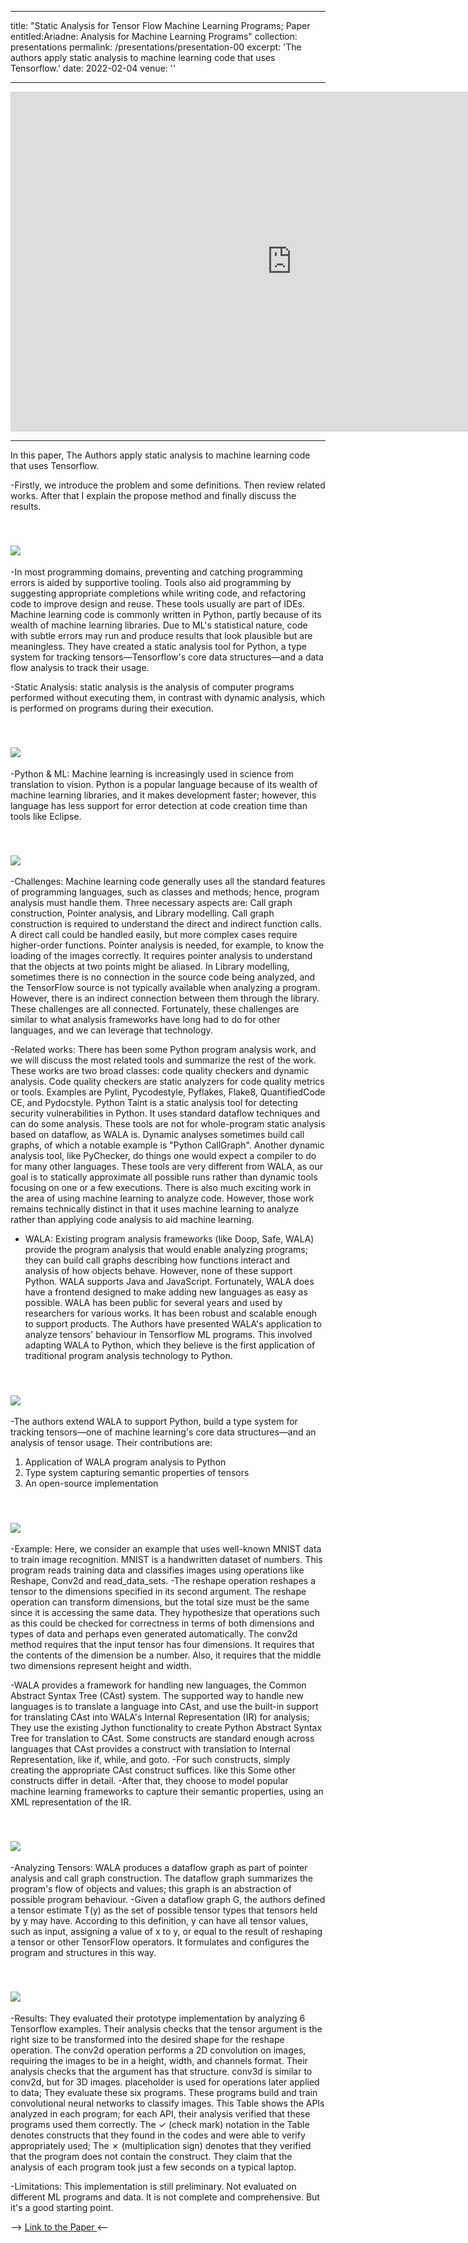 
---
title: "Static Analysis for Tensor Flow Machine Learning Programs; Paper entitled:Ariadne: Analysis for Machine Learning Programs"
collection: presentations
permalink: /presentations/presentation-00
excerpt: 'The authors apply static analysis to machine learning code that uses Tensorflow.'
date: 2022-02-04
venue: ''

---

<iframe src="https://unigeit-my.sharepoint.com/personal/s4930082_studenti_unige_it/_layouts/15/Doc.aspx?sourcedoc={a9088d55-616c-4c79-8759-4a8955a83346}&amp;action=embedview&amp;wdAr=1.7777777777777777" width="900px" height="544px" frameborder="0">This is an embedded <a target="_blank" href="https://office.com">Microsoft Office</a> presentation, powered by <a target="_blank" href="https://office.com/webapps">Office</a>.</iframe>

-----------------------------------------------

In this paper, The Authors apply static analysis to machine learning code that uses Tensorflow.

-Firstly, we introduce the problem and some definitions. Then review related works. After that I explain the propose method and finally discuss the results.


<br/><img src='/images/PaperAr0.jpg'>
----------------------------------------------
-In most programming domains, preventing and catching programming errors is aided by supportive tooling. Tools also aid programming by suggesting appropriate completions while writing code, and refactoring code to improve design and reuse. These tools usually are part of IDEs. Machine learning code is commonly written in Python, partly because of its wealth of machine learning libraries. Due to ML's statistical nature, code with subtle errors may run and produce results that look plausible but are meaningless.
They have created a static analysis tool for Python, a type system for tracking tensors—Tensorflow's core data structures—and a data flow analysis to track their usage.

-Static Analysis: static analysis is the analysis of computer programs performed without executing them, in contrast with dynamic analysis, which is performed on programs during their execution.


<br/><img src='/images/PaperAr1.jpg'>
----------------------------------------------
-Python & ML: Machine learning is increasingly used in science from translation to vision. Python is a popular language because of its wealth of machine learning libraries, and it makes development faster; however, this language has less support for error detection at code creation time than tools like Eclipse.


<br/><img src='/images/PaperAr2.jpg'>
----------------------------------------------
-Challenges: Machine learning code generally uses all the standard features of programming languages, such as classes and methods; hence, program analysis must handle them. Three necessary aspects are: Call graph construction, Pointer analysis, and Library modelling. 
Call graph construction is required to understand the direct and indirect function calls. A direct call could be handled easily, but more complex cases require higher-order functions. Pointer analysis is needed, for example, to know the loading of the images correctly. It requires pointer analysis to understand that the objects at two points might be aliased. In Library modelling, sometimes there is no connection in the source code being analyzed, and the TensorFlow source is not typically available when analyzing a program. However, there is an indirect connection between them through the library. These challenges are all connected. Fortunately, these challenges are similar to what analysis frameworks have long had to do for other languages, and we can leverage that technology.

-Related works: There has been some Python program analysis work, and we will discuss the most related tools and summarize the rest of the work.
These works are two broad classes: code quality checkers and dynamic analysis. Code quality checkers are static analyzers for code quality metrics or tools. Examples are Pylint, Pycodestyle, Pyflakes, Flake8, QuantifiedCode CE, and Pydocstyle. Python Taint is a static analysis tool for detecting security vulnerabilities in Python. It uses standard dataflow techniques and can do some analysis. These tools are not for whole-program static analysis based on dataflow, as WALA is.
Dynamic analyses sometimes build call graphs, of which a notable example is "Python CallGraph". Another dynamic analysis tool, like PyChecker, do things one would expect a compiler to do for many other languages. These tools are very different from WALA, as our goal is to statically approximate all possible runs rather than dynamic tools focusing on one or a few executions.
There is also much exciting work in the area of using machine learning to analyze code. However, those work remains technically distinct in that it uses machine learning to analyze rather than applying code analysis to aid machine learning.

- WALA: Existing program analysis frameworks (like Doop, Safe, WALA) provide the program analysis that would enable analyzing programs; they can build call graphs describing how functions interact and analysis of how objects behave. However, none of these support Python. WALA supports Java and JavaScript. Fortunately, WALA does have a frontend designed to make adding new languages as easy as possible.
WALA has been public for several years and used by researchers for various works. It has been robust and scalable enough to support products.
The Authors have presented WALA's application to analyze tensors' behaviour in Tensorflow ML programs. This involved adapting WALA to Python, which they believe is the first application of traditional program analysis technology to Python.


<br/><img src='/images/PaperAr3.jpg'>
----------------------------------------------
-The authors extend WALA to support Python, build a type system for tracking tensors—one of machine learning's core data structures—and an analysis of tensor usage. Their contributions are:
 1. Application of WALA program analysis to Python
 2. Type system capturing semantic properties of tensors
 3. An open-source implementation


<br/><img src='/images/PaperAr4.jpg'>
----------------------------------------------
-Example: Here, we consider an example that uses well-known MNIST data to train image recognition. MNIST is a handwritten dataset of numbers. This program reads training data and classifies images using operations like Reshape, Conv2d and read_data_sets. -The reshape operation reshapes a tensor to the dimensions specified in its second argument. The reshape operation can transform dimensions, but the total size must be the same since it is accessing the same data. They hypothesize that operations such as this could be checked for correctness in terms of both dimensions and types of data and perhaps even generated automatically.
The conv2d method requires that the input tensor has four dimensions. It requires that the contents of the dimension be a number. Also, it requires that the middle two dimensions represent height and width.

-WALA provides a framework for handling new languages, the Common Abstract Syntax Tree (CAst) system. 
The supported way to handle new languages is to translate a language into CAst, and use the built-in support for translating CAst into WALA's Internal Representation (IR) for analysis; They use the existing Jython functionality to create Python Abstract Syntax Tree for translation to CAst. 
Some constructs are standard enough across languages that CAst provides a construct with translation to Internal Representation, like if, while, and goto. -For such constructs, simply creating the appropriate CAst construct suffices. like this
Some other constructs differ in detail. -After that, they choose to model popular machine learning frameworks to capture their semantic properties, using an XML representation of the IR.


<br/><img src='/images/PaperAr5.jpg'>
----------------------------------------------
-Analyzing Tensors: WALA produces a dataflow graph as part of pointer analysis and call graph construction. The dataflow graph summarizes the program's flow of objects and values; this graph is an abstraction of possible program behaviour. -Given a dataflow graph G, the authors defined a tensor estimate T(y) as the set of possible tensor types that tensors held by y may have. 
According to this definition, y can have all tensor values, such as input, assigning a value of x to y, or equal to the result of reshaping a tensor or other TensorFlow operators. It formulates and configures the program and structures in this way.


<br/><img src='/images/PaperAr6.jpg'>
----------------------------------------------
-Results: They evaluated their prototype implementation by analyzing 6 Tensorflow examples. Their analysis checks that the tensor argument is the right size to be transformed into the desired shape for the reshape operation. The conv2d operation performs a 2D convolution on images, requiring the images to be in a height, width, and channels format. Their analysis checks that the argument has that structure. conv3d is similar to conv2d, but for 3D images. placeholder is used for operations later applied to data;
They evaluate these six programs. These programs build and train convolutional neural networks to classify images. 
This Table shows the APIs analyzed in each program; for each API, their analysis verified that these programs used them correctly. The ✓ (check mark) notation in the Table denotes constructs that they found in the codes and were able to verify appropriately used;
The ✗ (multiplication sign) denotes that they verified that the program does not contain the construct.
They claim that the analysis of each program took just a few seconds on a typical laptop.

-Limitations:
This implementation is still preliminary.
Not evaluated on different ML programs and data.
It is not complete and comprehensive.
But it's a good starting point.

--> [Link to the Paper ](https://arxiv.org/pdf/1805.04058) <--

